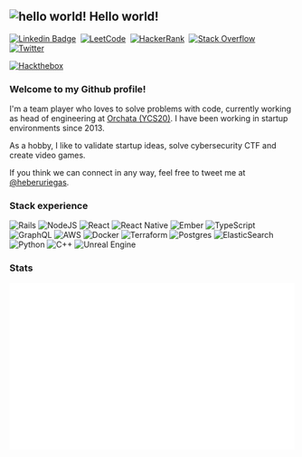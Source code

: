## <img src="https://media.giphy.com/media/ttFzFD9WgfGcVjbk42/giphy.gif" alt="hello world!" width="32" style="position: relative; top: 8;"/> Hello world!

[![Linkedin Badge](https://img.shields.io/badge/-huriegas-blue?style=flat&logo=Linkedin&logoColor=white&link=https://www.linkedin.com/in/huriegas/)](https://www.linkedin.com/in/huriegas/)&nbsp;&nbsp;[![LeetCode](https://img.shields.io/badge/LeetCode-000000?style=flat&logo=LeetCode&logoColor=#d16c06&link=https://leetcode.com/woohoou/)](https://leetcode.com/woohoou/)&nbsp;&nbsp;[![HackerRank](https://img.shields.io/badge/-HackerRank-2EC866?style=flat&logo=HackerRank&logoColor=white)](https://www.hackerrank.com/heber1)&nbsp;&nbsp;[![Stack Overflow](https://img.shields.io/badge/-Stackoverflow-FE7A16?style=flat&logo=stack-overflow&logoColor=white)](https://stackoverflow.com/users/1467028/heberuriegas)&nbsp;&nbsp;[![Twitter](https://img.shields.io/badge/@heberuriegas-%231DA1F2.svg?style=flat&logo=Twitter&logoColor=white)](https://twitter.com/heberuriegas)

[![Hackthebox](https://www.hackthebox.eu/badge/image/752033)](https://app.hackthebox.com/profile/752033)

### Welcome to my Github profile!

I'm a team player who loves to solve problems with code, currently working as head of engineering at [Orchata (YCS20)](https://orchata.com). I have been working in startup environments since 2013.

As a hobby, I like to validate startup ideas, solve cybersecurity CTF and create video games.

If you think we can connect in any way, feel free to tweet me at [@heberuriegas](https://twitter.com/heberuriegas).

### Stack experience

![Rails](https://img.shields.io/badge/Ruby_On_Rails-%23CC0000.svg?style=flat&logo=ruby-on-rails&logoColor=white) ![NodeJS](https://img.shields.io/badge/Node.js-6DA55F?style=flat&logo=node.js&logoColor=white) ![React](https://img.shields.io/badge/React-%2320232a.svg?style=flat&logo=react&logoColor=%2361DAFB) ![React Native](https://img.shields.io/badge/React_Native-%2320232a.svg?style=flat&logo=react&logoColor=%2361DAFB) ![Ember](https://img.shields.io/badge/ember-1C1E24?style=flat&logo=ember.js&logoColor=#D04A37) ![TypeScript](https://img.shields.io/badge/Typescript-%23007ACC.svg?style=flat&logo=typescript&logoColor=white) ![GraphQL](https://img.shields.io/badge/-GraphQL-E10098?style=flat&logo=graphql&logoColor=white) ![AWS](https://img.shields.io/badge/AWS-%23FF9900.svg?style=flat&logo=amazon-aws&logoColor=white) ![Docker](https://img.shields.io/badge/Docker-%230db7ed.svg?style=flat&logo=docker&logoColor=white) ![Terraform](https://img.shields.io/badge/Terraform-%235835CC.svg?style=flat&logo=terraform&logoColor=white) ![Postgres](https://img.shields.io/badge/Postgres-%23316192.svg?style=flat&logo=postgresql&logoColor=white) ![ElasticSearch](https://img.shields.io/badge/-ElasticSearch-005571?style=flat&logo=elasticsearch) ![Python](https://img.shields.io/badge/Python-3670A0?style=flat&logo=python&logoColor=ffdd54) ![C++](https://img.shields.io/badge/C++-%2300599C.svg?style=flat&logo=c%2B%2B&logoColor=white) ![Unreal Engine](https://img.shields.io/badge/Unreal_Engine-%23313131.svg?style=flat&logo=unrealengine&logoColor=white)

### Stats

![Github stats](https://raw.githubusercontent.com/heberuriegas/github-stats/master/generated/overview.svg#gh-dark-mode-only)
